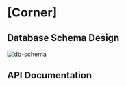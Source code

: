 # [Corner]

## Database Schema Design

![db-schema]

[db-schema]: ./images/example.png

## API Documentation
